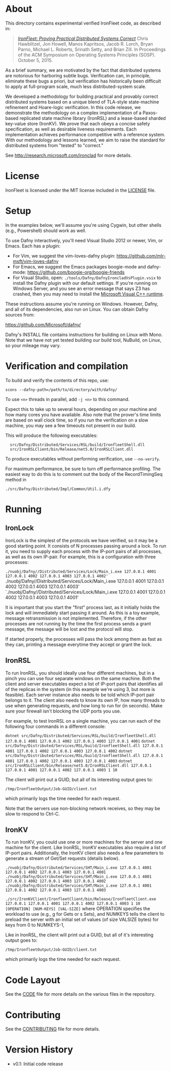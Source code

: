 # About

This directory contains experimental verified IronFleet code,
as described in:

>  [_IronFleet: Proving Practical Distributed Systems Correct_](http://research.microsoft.com/apps/pubs/default.aspx?id=255833)
>  Chris Hawblitzel, Jon Howell, Manos Kapritsos, Jacob R. Lorch, 
>  Bryan Parno, Michael L. Roberts, Srinath Setty, and Brian Zill.
>  In Proceedings of the ACM Symposium on Operating Systems Principles (SOSP).
>  October 5, 2015.

As a brief summary, we are motivated by the fact that distributed systems are notorious
for harboring subtle bugs.  Verification can, in principle, eliminate these bugs a priori,
but verification has historically been difficult to apply at full-program scale, much less
distributed-system scale.

We developed a methodology for building practical and provably correct distributed systems
based on a unique blend of TLA-style state-machine refinement and Hoare-logic
verification.  In this code release, we demonstrate the methodology on a complex
implementation of a Paxos-based replicated state machine library (IronRSL) and a
lease-based sharded key-value store (IronKV).  We prove that each obeys a concise safety
specification, as well as desirable liveness requirements.  Each implementation achieves
performance competitive with a reference system.  With our methodology and lessons
learned, we aim to raise the standard for distributed systems from "tested" to "correct."

See http://research.microsoft.com/ironclad for more details.

# License

IronFleet is licensed under the MIT license included in the [LICENSE](./LICENSE) file.

# Setup

In the examples below, we'll assume you're using Cygwin, but other shells (e.g.,
Powershell) should work as well.  

To use Dafny interactively, you'll need Visual Studio 2012 or newer, Vim, or Emacs.
Each has a plugin:
  - For Vim, we suggest the vim-loves-dafny plugin:
      https://github.com/mlr-msft/vim-loves-dafny
  - For Emacs, we suggest the Emacs packages boogie-mode and dafny-mode:
      https://github.com/boogie-org/boogie-friends
  - For Visual Studio, open:
      `./tools/Dafny/DafnyIroncladVsPlugin.vsix`
    to install the Dafny plugin with our default settings.
    If you're running on Windows Server, and you see an error message that says Z3 has crashed,
    then you may need to install the [Microsoft Visual C++ runtime](http://www.microsoft.com/en-us/download/details.aspx?id=5555).
    
These instructions assume you're running on Windows.  However, Dafny, and all of its
dependencies, also run on Linux.  You can obtain Dafny sources from:

  https://github.com/Microsoft/dafny/

Dafny's INSTALL file contains instructions for building on Linux with Mono.  Note that we have
not yet tested building our build tool, NuBuild, on Linux, so your mileage may vary.

# Verification and compilation

To build and verify the contents of this repo, use:

  `scons --dafny-path=/path/to/directory/with/dafny/`

To use `<n>` threads in parallel, add `-j <n>` to this command.

Expect this to take up to several hours, depending on your machine and how many cores you
have available.  Also note that the prover's time limits are based on wall clock time, so
if you run the verification on a slow machine, you may see a few timeouts not present in
our build.

This will produce the following executables:
```
  src/Dafny/Distributed/Services/RSL/build/IronfleetShell.dll
  src/IronRSLClient/bin/Release/net5.0/IronRSLClient.dll
```

To produce executables without performing verification, use `--no-verify`.

For maximum performance, be sure to turn off performance profiling.  The easiest way
to do this is to comment out the body of the RecordTimingSeq method in  

  `./src/Dafny/Distributed/Impl/Common/Util.i.dfy`

# Running

## IronLock

IronLock is the simplest of the protocols we have verified, so it may be a good starting point.
It consists of N processes passing around a lock. To run it, you need to supply each process
with the IP-port pairs of all processes, as well as its own IP-pair. For example, this is a 
configuration with three processes:

  `./nuobj/Dafny//Distributed/Services/Lock/Main_i.exe 127.0.0.1 4001 127.0.0.1 4002 127.0.0.1 4003 127.0.0.1 4002'
  `./nuobj/Dafny//Distributed/Services/Lock/Main_i.exe 127.0.0.1 4001 127.0.0.1 4002 127.0.0.1 4003 127.0.0.1 4003'
  `./nuobj/Dafny//Distributed/Services/Lock/Main_i.exe 127.0.0.1 4001 127.0.0.1 4002 127.0.0.1 4003 127.0.0.1 4001'

It is important that you start the "first" process last, as it initially holds the lock and will
immediately start passing it around. As this is a toy example, message retransmission is not implemented.
Therefore, if the other processes are not running by the time the first process sends a grant message, 
the message will be lost and the protocol will stop. 

If started properly, the processes will pass the lock among them as fast as they can, printing a message 
everytime they accept or grant the lock.

## IronRSL

To run IronRSL, you should ideally use four different machines, but in a pinch you can use
four separate windows on the same machine. Both the client and server executables expect a
list of IP-port pairs that identifies all of the replicas in the system (in this example
we're using 3, but more is feasible).  Each server instance also needs to be told which
IP-port pair belongs to it.  The client also needs to know its own IP, how many threads
to use when generating requests, and how long to run for (in seconds).  Make sure your
firewall isn't blocking the UDP ports you use.

For example, to test IronRSL on a single machine, you can run each of the following four commands
in a different console:

  `dotnet src/Dafny/Distributed/Services/RSL/build/IronfleetShell.dll 127.0.0.1 4001 127.0.0.1 4002 127.0.0.1 4003 127.0.0.1 4001`
  `dotnet src/Dafny/Distributed/Services/RSL/build/IronfleetShell.dll 127.0.0.1 4001 127.0.0.1 4002 127.0.0.1 4003 127.0.0.1 4002`
  `dotnet src/Dafny/Distributed/Services/RSL/build/IronfleetShell.dll 127.0.0.1 4001 127.0.0.1 4002 127.0.0.1 4003 127.0.0.1 4003`
  `dotnet src/IronRSLClient/bin/Release/net5.0/IronRSLClient.dll 127.0.0.1 127.0.0.1 4001 127.0.0.1 4002 127.0.0.1 4003 1 10`

The client will print out a GUID, but all of its interesting output goes to:

  `/tmp/IronfleetOutput/Job-GUID/client.txt`

which primarily logs the time needed for each request.

Note that the servers use non-blocking network receives, so they may be slow to respond to Ctrl-C.

## IronKV

To run IronKV, you could use one or more machines for the server and
one machine for the client. Like IronRSL, IronKV executables also
require a list of IP-port pairs. Additionally, the IronKV client also
needs a few parameters to generate a stream of Get/Set requests
(details below).

  `./nuobj/Dafny/Distributed/Services/SHT/Main_i.exe 127.0.0.1 4001 127.0.0.1 4002 127.0.0.1 4003 127.0.0.1 4001`
  `./nuobj/Dafny/Distributed/Services/SHT/Main_i.exe 127.0.0.1 4001 127.0.0.1 4002 127.0.0.1 4003 127.0.0.1 4002`
  `./nuobj/Dafny/Distributed/Services/SHT/Main_i.exe 127.0.0.1 4001 127.0.0.1 4002 127.0.0.1 4003 127.0.0.1 4003`

  `./src/IronKVClient/IronfleetClient/bin/Release/IronfleetClient.exe 127.0.0.1 127.0.0.1 4001 127.0.0.1 4002 127.0.0.1 4003 1 10 [OPERATION] [NUM-KEYS] [VAL-SIZE]`
where OPERATION specifies the workload to use (e.g., g for Gets or s
Sets), and NUMKEYS tells the client to preload the server with an
initial set of values (of size VALSIZE bytes) for keys from 0 to
NUMKEYS-1,

Like in IronRSL, the client will print out a GUID, but all of it's
interesting output goes to:

  `/tmp/IronfleetOutput/Job-GUID/client.txt`

which primarily logs the time needed for each request.


# Code Layout

See the [CODE](./CODE.md) file for more details on the various files in the repository.

# Contributing

See the [CONTRIBUTING](./CONTRIBUTING.md) file for more details.

# Version History
- v0.1:   Initial code release
